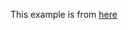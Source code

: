This example is from [here](https://wanago.io/2020/02/03/applying-solid-principles-to-your-typescript-code)

